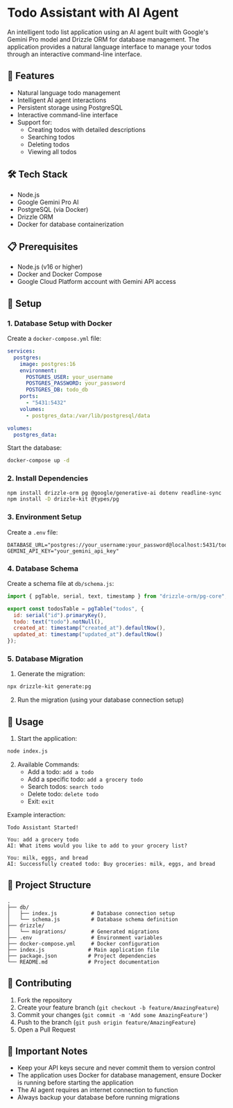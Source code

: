 # Todo Assistant with AI Agent

An intelligent todo list application using an AI agent built with Google's Gemini Pro model and Drizzle ORM for database management. The application provides a natural language interface to manage your todos through an interactive command-line interface.

## 🚀 Features

- Natural language todo management
- Intelligent AI agent interactions
- Persistent storage using PostgreSQL
- Interactive command-line interface
- Support for:
  - Creating todos with detailed descriptions
  - Searching todos
  - Deleting todos
  - Viewing all todos

## 🛠️ Tech Stack

- Node.js
- Google Gemini Pro AI
- PostgreSQL (via Docker)
- Drizzle ORM
- Docker for database containerization

## 📋 Prerequisites

- Node.js (v16 or higher)
- Docker and Docker Compose
- Google Cloud Platform account with Gemini API access

## 🔧 Setup

### 1. Database Setup with Docker

Create a `docker-compose.yml` file:

```yaml
services:
  postgres:
    image: postgres:16
    environment:
      POSTGRES_USER: your_username
      POSTGRES_PASSWORD: your_password
      POSTGRES_DB: todo_db
    ports:
      - "5431:5432"
    volumes:
      - postgres_data:/var/lib/postgresql/data

volumes:
  postgres_data:
```

Start the database:
```bash
docker-compose up -d
```

### 2. Install Dependencies

```bash
npm install drizzle-orm pg @google/generative-ai dotenv readline-sync
npm install -D drizzle-kit @types/pg
```

### 3. Environment Setup

Create a `.env` file:
```env
DATABASE_URL="postgres://your_username:your_password@localhost:5431/todo_db"
GEMINI_API_KEY="your_gemini_api_key"
```

### 4. Database Schema

Create a schema file at `db/schema.js`:
```javascript
import { pgTable, serial, text, timestamp } from "drizzle-orm/pg-core";

export const todosTable = pgTable("todos", {
  id: serial("id").primaryKey(),
  todo: text("todo").notNull(),
  created_at: timestamp("created_at").defaultNow(),
  updated_at: timestamp("updated_at").defaultNow()
});
```

### 5. Database Migration

1. Generate the migration:
```bash
npx drizzle-kit generate:pg
```

2. Run the migration (using your database connection setup)

## 🚀 Usage

1. Start the application:
```bash
node index.js
```

2. Available Commands:
   - Add a todo: `add a todo`
   - Add a specific todo: `add a grocery todo`
   - Search todos: `search todo`
   - Delete todo: `delete todo`
   - Exit: `exit`

Example interaction:
```
Todo Assistant Started!

You: add a grocery todo
AI: What items would you like to add to your grocery list?

You: milk, eggs, and bread
AI: Successfully created todo: Buy groceries: milk, eggs, and bread
```

## 📁 Project Structure

```
.
├── db/
│   ├── index.js           # Database connection setup
│   └── schema.js          # Database schema definition
├── drizzle/
│   └── migrations/        # Generated migrations
├── .env                   # Environment variables
├── docker-compose.yml     # Docker configuration
├── index.js              # Main application file
├── package.json          # Project dependencies
└── README.md             # Project documentation
```

## 🤝 Contributing

1. Fork the repository
2. Create your feature branch (`git checkout -b feature/AmazingFeature`)
3. Commit your changes (`git commit -m 'Add some AmazingFeature'`)
4. Push to the branch (`git push origin feature/AmazingFeature`)
5. Open a Pull Request


## 🔑 Important Notes

- Keep your API keys secure and never commit them to version control
- The application uses Docker for database management, ensure Docker is running before starting the application
- The AI agent requires an internet connection to function
- Always backup your database before running migrations